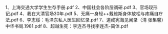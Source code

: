 1、上海交通大学学生生存手册.pdf
2、中国社会各阶层调研.pdf
3、官场现形记.pdf
4、我在大清官场30年.pdf
5、无痛一身轻++戴维斯身体放松与疼痛自疗法.pdf
6、李志绥：毛泽东私人医生回忆录.pdf
7、道咸宪海见闻录（清 张集馨）中华书局.1981.pdf
8、超越生死：李连杰寻找李连杰-简体.pdf
